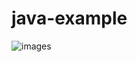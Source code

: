 # java-example
![images](https://github.com/maliprakashdatta/java-example/assets/152262211/0772b70b-9dc9-4df7-acc2-a221f0f888d5)
